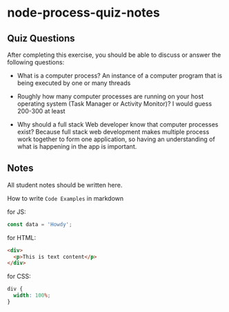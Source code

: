 # node-process-quiz-notes

## Quiz Questions

After completing this exercise, you should be able to discuss or answer the following questions:

- What is a computer process?
  An instance of a computer program that is being executed by one or many threads

- Roughly how many computer processes are running on your host operating system (Task Manager or Activity Monitor)?
  I would guess 200-300 at least

- Why should a full stack Web developer know that computer processes exist?
  Because full stack web development makes multiple process work together to form one application, so having an understanding of what is happening in the app is important.

## Notes

All student notes should be written here.

How to write `Code Examples` in markdown

for JS:

```javascript
const data = 'Howdy';
```

for HTML:

```html
<div>
  <p>This is text content</p>
</div>
```

for CSS:

```css
div {
  width: 100%;
}
```
